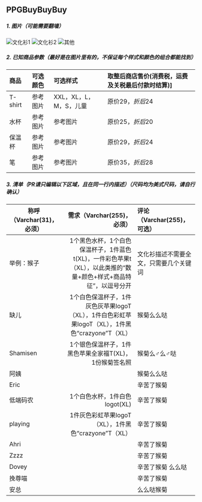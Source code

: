 ## PPGBuyBuyBuy

##### 1. 图片（可能需要翻墙）
![文化衫1](https://github.com/MonkeyLeeT/PPGBuyBuyBuy/blob/master/tshirt2.jpg?raw=true)
![文化衫2](https://github.com/MonkeyLeeT/PPGBuyBuyBuy/blob/master/tshirt1.jpg?raw=true)
![其他](https://github.com/MonkeyLeeT/PPGBuyBuyBuy/blob/master/misc.jpg?raw=true)

##### 2. 已知商品参数（最好是在图片里有的，不保证每个样式和颜色的组合都能找到）
| 商品|可选颜色|可选样式|取整后商店售价(消费税，运费及关税最后付款时结算)]
|:--|:--|:--|:--|
| T-shirt|参考图片|XXL，XL，L，M，S，儿童|原价$29，折后$24|
|水杯|参考图片|参考图片|原价$25，折后$20|
|保温杯|参考图片|参考图片|原价$29，折后$24|
|笔|参考图片|参考图片|原价$35，折后$28|

##### 3. 清单（PR请只编辑以下区域，且在同一行内描述）（__尺码均为美式尺码，请自行确认__）
| 称呼（Varchar(31)，必须）| 需求（Varchar(255)，必须）| 评论（Varchar(255)，可选）|
| ------------- |-------------:| :-----|
| 举例：猴子| 1个黑色水杯，1个白色保温杯子，1件蓝色t(XL)，一件彩色苹果t（XL），以此类推的“数量+颜色+样式+商品特征”，以逗号分开 |文化衫描述不需要全文，只需要几个关键词|
| 缺儿 | 1个白色保温杯子，1件灰色灰苹果logoT（XL），1件白色彩虹苹果logoT（XL），1件黑色“crazyone”T（XL） | 猴菊么么哒 |
| Shamisen | 1个银色保温杯子，1件黑色苹果全家福T(XL)，1份猴菊签名照 | 猴菊么♂么♂哒 |
| 阿姨	| | 猴菊么么哒 |
| Eric | | 辛苦了猴菊 |
| 低端码农 |  1个白色水杯，1件白色logot(XL) | 辛苦了猴菊 |
| playing | 1件灰色彩虹苹果logoT（XL），1件黑色“crazyone”T（XL）| 辛苦了猴菊 |
| Ahri | | 辛苦了猴菊 |
| Zzzz | | 辛苦了猴菊 |
| Dovey | | 辛苦了猴菊 么么哒|
| 挽尊喵 |  | 辛苦了猴菊 |
| 安总 |  | 么么哒猴菊 |


